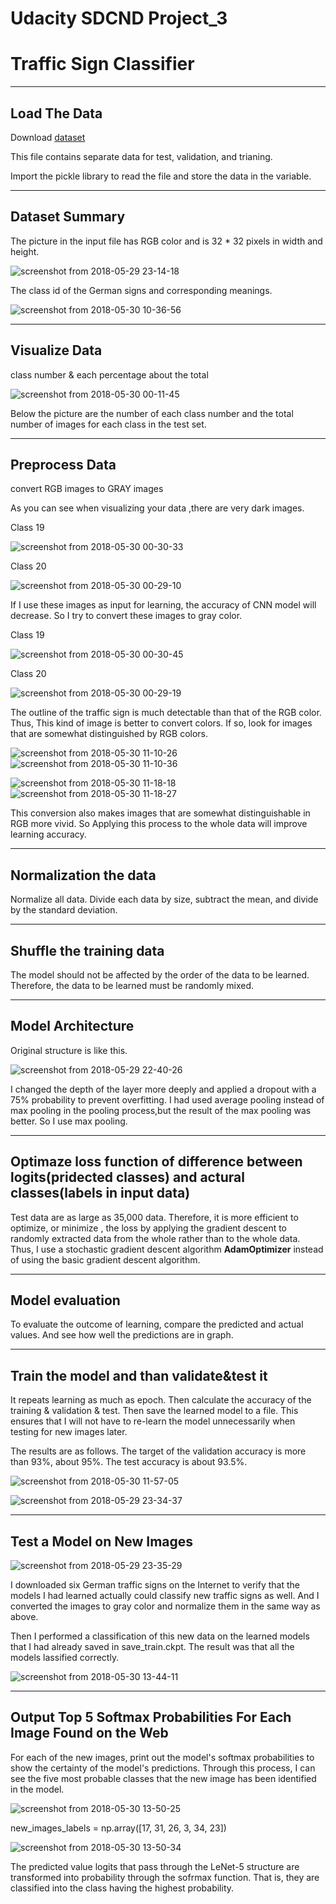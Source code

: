 # Udacity SDCND Project_3
# Traffic Sign Classifier

----

## Load The Data
Download [dataset](https://d17h27t6h515a5.cloudfront.net/topher/2017/February/5898cd6f_traffic-signs-data/traffic-signs-data.zip)

This file contains separate data for test, validation, and trianing.

Import the pickle library to read the file and store the data in the variable.

----
## Dataset Summary
The picture in the input file has RGB color and is 32 * 32 pixels in width and height. 

![screenshot from 2018-05-29 23-14-18](https://user-images.githubusercontent.com/35591154/40667895-2e94817a-639e-11e8-8c88-9326f1a19d5d.png)

The class id of the German signs and corresponding meanings.

![screenshot from 2018-05-30 10-36-56](https://user-images.githubusercontent.com/35591154/40694189-5cca8c62-63f6-11e8-9b77-acec8907705a.png)

----
## Visualize Data

class number & each percentage about the total

![screenshot from 2018-05-30 00-11-45](https://user-images.githubusercontent.com/35591154/40668268-01749094-639f-11e8-911b-c9451560889b.png)

Below the picture are the number of each class number and the total number of images for each class in the test set.

----
## Preprocess Data

convert RGB images to GRAY images

As you can see when visualizing your data ,there are very dark images. 

Class 19

![screenshot from 2018-05-30 00-30-33](https://user-images.githubusercontent.com/35591154/40669359-ba7e418c-63a1-11e8-817e-7212549bf1ff.png)

Class 20

![screenshot from 2018-05-30 00-29-10](https://user-images.githubusercontent.com/35591154/40669358-b9a87264-63a1-11e8-9ce1-25e4599647c7.png)

If I use these images as input for learning, the accuracy of CNN model will decrease. So I try to convert these images to gray color.

Class 19

![screenshot from 2018-05-30 00-30-45](https://user-images.githubusercontent.com/35591154/40669572-338ef544-63a2-11e8-8a7b-012af35c4ef9.png)

Class 20

![screenshot from 2018-05-30 00-29-19](https://user-images.githubusercontent.com/35591154/40669580-355b0f66-63a2-11e8-9541-99c8ce5367cd.png)

The outline of the traffic sign is much detectable than that of the RGB color. Thus, This kind of image is better to convert colors. If so, look for images that are somewhat distinguished by RGB colors.


![screenshot from 2018-05-30 11-10-26](https://user-images.githubusercontent.com/35591154/40695283-8ddad654-63fb-11e8-9c6a-b034a628e0cd.png)
![screenshot from 2018-05-30 11-10-36](https://user-images.githubusercontent.com/35591154/40695285-8f3d4eaa-63fb-11e8-988f-fa19eaedc743.png)


![screenshot from 2018-05-30 11-18-18](https://user-images.githubusercontent.com/35591154/40695416-23868b80-63fc-11e8-94ea-6b0e9bcc55ad.png)
![screenshot from 2018-05-30 11-18-27](https://user-images.githubusercontent.com/35591154/40695418-24cd8516-63fc-11e8-8289-63778e624b18.png)

This conversion also makes images that are somewhat distinguishable in RGB more vivid. So Applying this process to the whole data will improve learning accuracy.

----
## Normalization the data

Normalize all data. Divide each data by size, subtract the mean, and divide by the standard deviation.

----
## Shuffle the training data

The model should not be affected by the order of the data to be learned. Therefore, the data to be learned must be randomly mixed.

----
## Model Architecture

Original structure is like this.

![screenshot from 2018-05-29 22-40-26](https://user-images.githubusercontent.com/35591154/40694719-c6d09bae-63f8-11e8-8009-a2f4e24edcb0.png)

I changed the depth of the layer more deeply and applied a dropout with a 75% probability to prevent overfitting.
I had used average pooling instead of max pooling in the pooling process,but the result of the max pooling was better. So I use max pooling. 

----
## Optimaze loss function of difference between logits(pridected classes) and actural classes(labels in input data)

Test data are as large as 35,000 data. Therefore, it is more efficient to optimize, or minimize , the loss by applying the gradient descent to randomly extracted data from the whole rather than to the whole data.
Thus, I use a stochastic gradient descent algorithm **AdamOptimizer** instead of using the basic gradient descent algorithm.

----
## Model evaluation

To evaluate the outcome of learning, compare the predicted and actual values. And see how well the predictions are in graph.

----
## Train the model and than validate&test it

It repeats learning as much as epoch. Then calculate the accuracy of the training & validation & test.
Then save the learned model to a file. This ensures that I will not have to re-learn the model unnecessarily when testing for new images later. 

The results are as follows. The target of the validation accuracy is more than 93%, about 95%. The test accuracy is about 93.5%.

![screenshot from 2018-05-30 11-57-05](https://user-images.githubusercontent.com/35591154/40696626-8be00904-6401-11e8-8ebc-756050b4ee36.png)

![screenshot from 2018-05-29 23-34-37](https://user-images.githubusercontent.com/35591154/40696630-8e7d80b0-6401-11e8-91a0-367f88200ce6.png)

----
## Test a Model on New Images


![screenshot from 2018-05-29 23-35-29](https://user-images.githubusercontent.com/35591154/40699472-78dd4b06-640f-11e8-929b-831de2c3f4a5.png)

I downloaded six German traffic signs on the Internet to verify that the models I had learned actually could classify new traffic signs as well. And I converted the images to gray color and normalize them in the same way as above.

Then I performed a classification of this new data on the learned models that I had already saved in save_train.ckpt. The result was that all the models lassified correctly.

![screenshot from 2018-05-30 13-44-11](https://user-images.githubusercontent.com/35591154/40699645-80c788a8-6410-11e8-948d-0372f991833e.png)

----
## Output Top 5 Softmax Probabilities For Each Image Found on the Web

For each of the new images, print out the model's softmax probabilities to show the certainty of the model's predictions. Through this process, I can see the five most probable classes that the new image has been identified in the model.

![screenshot from 2018-05-30 13-50-25](https://user-images.githubusercontent.com/35591154/40699782-6aabb7fa-6411-11e8-81f5-090d8ca01546.png)

new_images_labels = np.array([17, 31, 26, 3, 34, 23])

![screenshot from 2018-05-30 13-50-34](https://user-images.githubusercontent.com/35591154/40699784-6b9f1058-6411-11e8-9c66-eda5313f6e01.png)

The predicted value logits that pass through the LeNet-5 structure are transformed into probability through the sofrmax function. That is, they are classified into the class having the highest probability.


